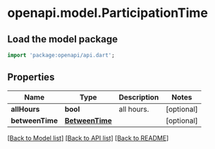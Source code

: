 # openapi.model.ParticipationTime

## Load the model package
```dart
import 'package:openapi/api.dart';
```

## Properties
Name | Type | Description | Notes
------------ | ------------- | ------------- | -------------
**allHours** | **bool** | all hours. | [optional] 
**betweenTime** | [**BetweenTime**](BetweenTime.md) |  | [optional] 

[[Back to Model list]](../README.md#documentation-for-models) [[Back to API list]](../README.md#documentation-for-api-endpoints) [[Back to README]](../README.md)


